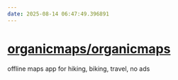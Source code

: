 ```yaml
---
date: 2025-08-14 06:47:49.396891
---
```


# [organicmaps/organicmaps](https://github.com/organicmaps/organicmaps)

offline maps app for hiking, biking, travel, no ads
